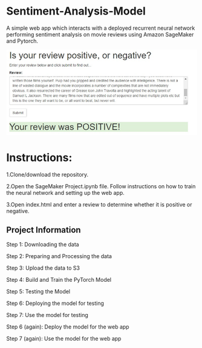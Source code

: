 # Sentiment-Analysis-Model
A simple web app which interacts with a deployed recurrent neural network performing sentiment analysis on movie reviews using Amazon SageMaker and Pytorch.

![alt text](https://github.com/gkuzivam/Sentiment-Analysis-Model/blob/master/review.jpg)

# Instructions: #

1.Clone/download the repository.

2.Open the SageMaker Project.ipynb file. Follow instructions on how to train the neural network and setting up the web app.

3.Open index.html and enter a review to determine whether it is positive or negative.

## Project Information ##

Step 1: Downloading the data

Step 2: Preparing and Processing the data

Step 3: Upload the data to S3

Step 4: Build and Train the PyTorch Model

Step 5: Testing the Model

Step 6: Deploying the model for testing

Step 7: Use the model for testing

Step 6 (again): Deploy the model for the web app

Step 7 (again): Use the model for the web app


